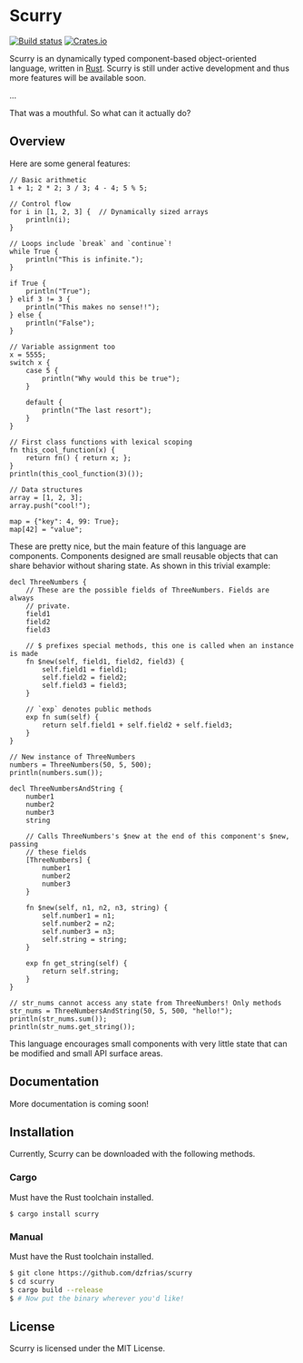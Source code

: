 # Scurry
[![Build status](https://github.com/dzfrias/scurry/actions/workflows/ci.yml/badge.svg)](https://github.com/dzfrias/scurry/actions)
[![Crates.io](https://img.shields.io/crates/v/scurry.svg)](https://crates.io/crates/scurry)

Scurry is an dynamically typed component-based object-oriented language,
written in [Rust](https://github.com/rust-lang/rust). Scurry is still under
active development and thus more features will be available soon.

...

That was a mouthful. So what can it actually do?

## Overview
Here are some general features:
```
// Basic arithmetic
1 + 1; 2 * 2; 3 / 3; 4 - 4; 5 % 5;

// Control flow
for i in [1, 2, 3] {  // Dynamically sized arrays
    println(i);
}

// Loops include `break` and `continue`!
while True {
    println("This is infinite.");
}

if True {
    println("True");
} elif 3 != 3 {
    println("This makes no sense!!");
} else {
    println("False");
}

// Variable assignment too
x = 5555;
switch x {
    case 5 {
        println("Why would this be true");
    }

    default {
        println("The last resort");
    }
}

// First class functions with lexical scoping
fn this_cool_function(x) {
    return fn() { return x; };
}
println(this_cool_function(3)());

// Data structures
array = [1, 2, 3];
array.push("cool!");

map = {"key": 4, 99: True};
map[42] = "value";
```

These are pretty nice, but the main feature of this language are components.
Components designed are small reusable objects that can share behavior
without sharing state. As shown in this trivial example:
```
decl ThreeNumbers {
    // These are the possible fields of ThreeNumbers. Fields are always
    // private.
    field1
    field2
    field3

    // $ prefixes special methods, this one is called when an instance is made
    fn $new(self, field1, field2, field3) {
        self.field1 = field1;
        self.field2 = field2;
        self.field3 = field3;
    }

    // `exp` denotes public methods
    exp fn sum(self) {
        return self.field1 + self.field2 + self.field3;
    }
}

// New instance of ThreeNumbers
numbers = ThreeNumbers(50, 5, 500);
println(numbers.sum());

decl ThreeNumbersAndString {
    number1
    number2
    number3
    string

    // Calls ThreeNumbers's $new at the end of this component's $new, passing
    // these fields
    [ThreeNumbers] {
        number1
        number2
        number3
    }

    fn $new(self, n1, n2, n3, string) {
        self.number1 = n1;
        self.number2 = n2;
        self.number3 = n3;
        self.string = string;
    }

    exp fn get_string(self) {
        return self.string;
    }
}

// str_nums cannot access any state from ThreeNumbers! Only methods
str_nums = ThreeNumbersAndString(50, 5, 500, "hello!");
println(str_nums.sum());
println(str_nums.get_string());
```
This language encourages small components with very little state that can be
modified and small API surface areas.

## Documentation
More documentation is coming soon!

## Installation
Currently, Scurry can be downloaded with the following methods.

### Cargo
Must have the Rust toolchain installed.

```
$ cargo install scurry
```

### Manual
Must have the Rust toolchain installed.

```zsh
$ git clone https://github.com/dzfrias/scurry
$ cd scurry
$ cargo build --release
$ # Now put the binary wherever you'd like!
```

## License
Scurry is licensed under the MIT License.
